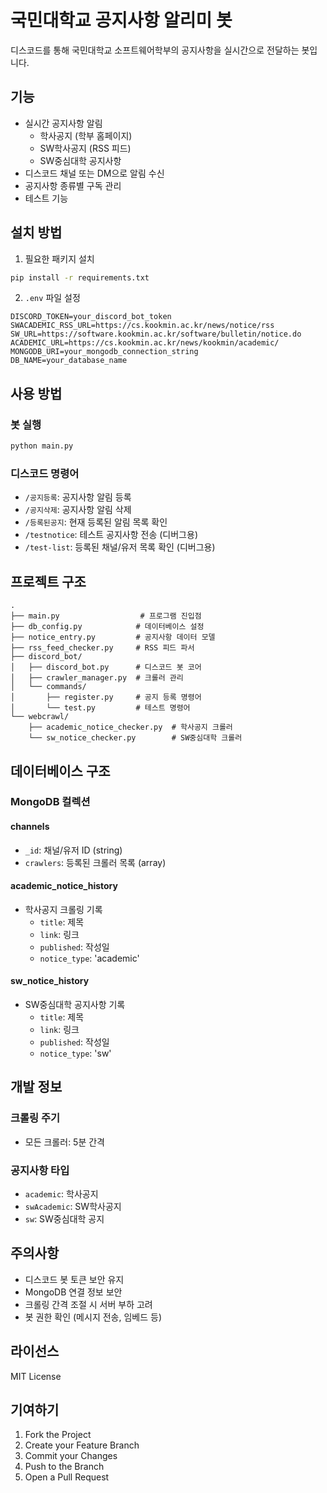 # 국민대학교 공지사항 알리미 봇

디스코드를 통해 국민대학교 소프트웨어학부의 공지사항을 실시간으로 전달하는 봇입니다.

## 기능

- 실시간 공지사항 알림
  - 학사공지 (학부 홈페이지)
  - SW학사공지 (RSS 피드)
  - SW중심대학 공지사항
- 디스코드 채널 또는 DM으로 알림 수신
- 공지사항 종류별 구독 관리
- 테스트 기능

## 설치 방법

1. 필요한 패키지 설치
```bash
pip install -r requirements.txt
```

2. `.env` 파일 설정
```env
DISCORD_TOKEN=your_discord_bot_token
SWACADEMIC_RSS_URL=https://cs.kookmin.ac.kr/news/notice/rss
SW_URL=https://software.kookmin.ac.kr/software/bulletin/notice.do
ACADEMIC_URL=https://cs.kookmin.ac.kr/news/kookmin/academic/
MONGODB_URI=your_mongodb_connection_string
DB_NAME=your_database_name
```

## 사용 방법

### 봇 실행
```bash
python main.py
```

### 디스코드 명령어
- `/공지등록`: 공지사항 알림 등록
- `/공지삭제`: 공지사항 알림 삭제
- `/등록된공지`: 현재 등록된 알림 목록 확인
- `/testnotice`: 테스트 공지사항 전송 (디버그용)
- `/test-list`: 등록된 채널/유저 목록 확인 (디버그용)

## 프로젝트 구조

```
.
├── main.py                  # 프로그램 진입점
├── db_config.py            # 데이터베이스 설정
├── notice_entry.py         # 공지사항 데이터 모델
├── rss_feed_checker.py     # RSS 피드 파서
├── discord_bot/
│   ├── discord_bot.py      # 디스코드 봇 코어
│   ├── crawler_manager.py  # 크롤러 관리
│   └── commands/
│       ├── register.py     # 공지 등록 명령어
│       └── test.py         # 테스트 명령어
└── webcrawl/
    ├── academic_notice_checker.py  # 학사공지 크롤러
    └── sw_notice_checker.py        # SW중심대학 크롤러
```

## 데이터베이스 구조

### MongoDB 컬렉션

#### channels
- `_id`: 채널/유저 ID (string)
- `crawlers`: 등록된 크롤러 목록 (array)

#### academic_notice_history
- 학사공지 크롤링 기록
  - `title`: 제목
  - `link`: 링크
  - `published`: 작성일
  - `notice_type`: 'academic'

#### sw_notice_history
- SW중심대학 공지사항 기록
  - `title`: 제목
  - `link`: 링크
  - `published`: 작성일
  - `notice_type`: 'sw'

## 개발 정보

### 크롤링 주기
- 모든 크롤러: 5분 간격

### 공지사항 타입
- `academic`: 학사공지
- `swAcademic`: SW학사공지
- `sw`: SW중심대학 공지

## 주의사항

- 디스코드 봇 토큰 보안 유지
- MongoDB 연결 정보 보안
- 크롤링 간격 조절 시 서버 부하 고려
- 봇 권한 확인 (메시지 전송, 임베드 등)

## 라이선스

MIT License

## 기여하기

1. Fork the Project
2. Create your Feature Branch
3. Commit your Changes
4. Push to the Branch
5. Open a Pull Request
